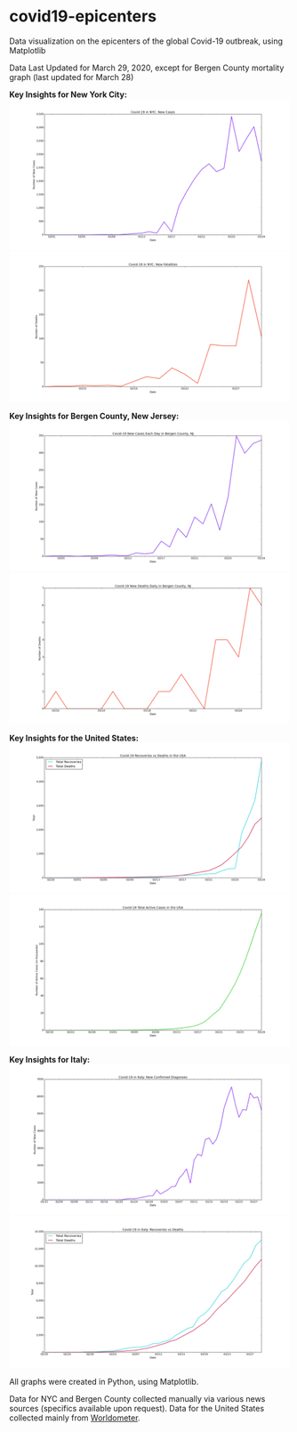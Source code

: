 # covid19-epicenters
Data visualization on the epicenters of the global Covid-19 outbreak, using Matplotlib

Data Last Updated for March 29, 2020, except for Bergen County mortality graph (last updated for March 28)

**Key Insights for New York City:**
![NYC New Cases Each Day](./nyc/n-nc.png)
![NYC New Deaths Each Day](./nyc/n-nd.png)

**Key Insights for Bergen County, New Jersey:**
![Bergen County New Cases Each Day](./bergen-county/b-nc.png)
![Bergen County New Deaths Each Day](./bergen-county/b-nd.png)

**Key Insights for the United States:**
![USA Recoveries vs Deaths](./usa/us-rvd.png)
![USA Active Cases](./usa/us-a.png)

**Key Insights for Italy:**
![Italy New Cases](./italy/it-nc.png)
![Italy Recoveries vs Deaths](./italy/it-rvd.png)

All graphs were created in Python, using Matplotlib.

Data for NYC and Bergen County collected manually via various news sources (specifics available upon request). Data for the United States collected mainly from [Worldometer](https://www.worldometers.info/coronavirus/country/us/).
